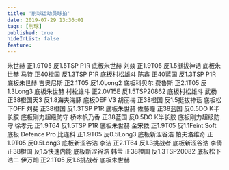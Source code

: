 ```yaml
---
title: '削球运动员球拍'
date: 2019-07-29 13:36:01
tags: [削球]
published: true
hideInList: false
feature: 
---
```

朱世赫 正1.9T05 反1.5TSP P1R 底板朱世赫
刘燚 正1.9T05 反1.5挺拔神话 底板朱世赫
马特 正40橙国 反1.3TSP P1R 底板村松雄斗
陈鑫 正40蓝国 反1.3TSP P1R 底板朱世赫
吉奥尼斯 正2.1T05 反1.0Long2 底板科贝尔
费鲁斯 正2.1T05 反1.3Long3 底板朱世赫
村松雄斗 正2.0V15E 反1.5TSP20862 底板村松雄斗
武杨 正38橙国天3 反1.8海夫海豚 底板DEF V3
胡丽梅 正38橙国 反1.5挺拔神话 底板松下OFF
刘斐 正38橙国 反1.3TSP P1R 底板朱世赫
佐藤瞳 正38蓝国 反0.5DO K半长胶 底板刚力超级防守
桥本帆乃香 正38蓝国 反0.5DO K半长胶 底板刚力超级防守
徐孝元 正1.9T64 反1.5TSP P1R 底板朱世赫
金宋依 正1.9T05 反1.1Feint Soft 底板 Defence Pro
比连科 正1.9T05 反0.5Long3 底板新涩谷浩
帕夫洛维奇 正1.9T05 反0.5Long3 底板新涩谷浩
李洁 正2.1T64 反1.3挑战者 底板新涩谷浩
李倩 正38橙国 反1.5快速内能 底板新涩谷浩
韩莹 正38橙国 反1.3TSP20082 底板松下浩二
伊万灿 正2.1T05 反1.6挑战者 底板朱世赫
